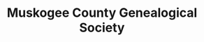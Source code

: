 ---
layout: repo
title: "Muskogee County Genealogical Society"
id: 24968
permalink: repos/24968/
---